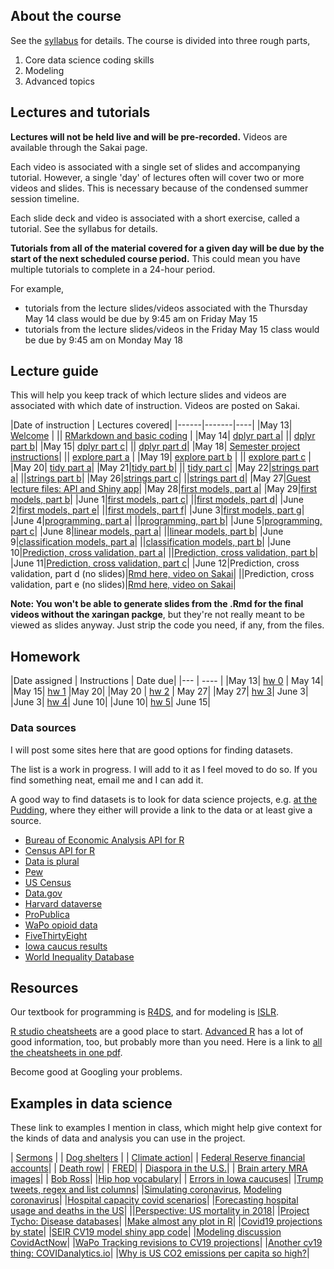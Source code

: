 
## About the course
See the [syllabus](syllabus_stor320_su1.pdf) for details. The course is divided into three rough parts,

1. Core data science coding skills
2. Modeling
3. Advanced topics


## Lectures and tutorials

**Lectures will not be held live and will be pre-recorded.** Videos are available through the Sakai page.

Each video is associated with a single set of slides and accompanying tutorial. However, a single 'day' of lectures often will cover two or more videos and slides. This is necessary because of the condensed summer session timeline.

Each slide deck and video is associated with a short exercise, called a tutorial. See the syllabus for details.

**Tutorials from all of the material covered for a given day will be due by the start of the next scheduled course period.** This could mean you have multiple tutorials to complete in a 24-hour period.

For example, 

- tutorials from the lecture slides/videos associated with the Thursday May 14 class would be due by 9:45 am on Friday May 15
- tutorials from the lecture slides/videos in the Friday May 15 class would be due by 9:45 am on Monday May 18

## Lecture guide
This will help you keep track of which lecture slides and videos are associated with which date of instruction. Videos are posted on Sakai.

|Date of instruction | Lectures covered|
|------|-------|----|
|May 13| [Welcome](slides_welcome.html) |
|| [RMarkdown and basic coding](slides_workflow.html) |
|May 14| [dplyr part a](slides_dplyr_parta.html)|
|| [dplyr part b](slides_dplyr_partb.html)|
|May 15| [dplyr part c](slides_dplyr_partc.html)|
|| [dplyr part d](slides_dplyr_partd.html)|
|May 18| [Semester project instructions](slides_project.html)|
|| [explore part a](slides_EDA_pta.html) |
|May 19| [explore part b](slides_EDA_ptb.html) | 
|| [explore part c](slides_EDA_ptc.html) | 
|May 20| [tidy part a](slides_tidyrel_pta.html)|
|May 21|[tidy part b](slides_tidyrel_ptb.html)|
|| [tidy part c](slides_tidyrel_ptc.html)|
|May 22|[strings part a](slides_strings_pta.html)|
||[strings part b](slides_strings_ptb.html)|
|May 26|[strings part c](slides_strings_ptc.html)|
||[strings part d](slides_strings_ptd.html)|
|May 27|[Guest lecture files: API and Shiny app](https://github.com/ldjack5/teaching?files=1)|
|May 28|[first models, part a](slides_firstmodels_pta.html)|
|May 29|[first models, part b](slides_firstmodels_ptb.html)|
|June 1|[first models, part c](slides_firstmodels_ptc.html)|
||[first models, part d](slides_firstmodels_ptd.html)|
|June 2|[first models, part e](slides_firstmodels_pte.html)|
||[first models, part f](slides_firstmodels_ptf.html)|
|June 3|[first models, part g](slides_firstmodels_ptg.html)|
|June 4|[programming, part a](slides_programming_pta.html)|
||[programming, part b](slides_programming_ptb.html)|
|June 5|[programming, part c](slides_programming_ptc.html)|
|June 8|[linear models, part a](slides_linear_pta.html)|
||[linear models, part b](slides_linear_ptb.html)|
|June 9|[classification models, part a](slides_classification_pta.html)|
||[classification models, part b](slides_classification_ptb.html)|
|June 10|[Prediction, cross validation, part a](slides_predval_pta.html)|
||[Prediction, cross validation, part b](slides_predval_ptb.html)|
|June 11|[Prediction, cross validation, part c](slides_predval_ptc.html)|
|June 12|Prediction, cross validation, part d (no slides)|[Rmd here, video on Sakai](slides_predval_ptd.Rmd)|
||Prediction, cross validation, part e (no slides)|[Rmd here, video on Sakai](slides_predval_pte.Rmd)|

**Note: You won't be able to generate slides from the .Rmd for the final videos without the xaringan packge**, but they're not really meant to be viewed as slides anyway. Just strip the code you need, if any, from the files.

## Homework

|Date assigned | Instructions | Date due|
|--- | ---- |
|May 13| [hw 0](hw0.html) | May 14|
|May 15| [hw 1](hw1.Rmd) |May 20|
|May 20 | [hw 2](hw3.Rmd) | May 27|
|May 27| [hw 3](hw4.Rmd)| June 3|
|June 3| [hw 4](hw5.Rmd)| June 10|
|June 10| [hw 5](hw6.Rmd)| June 15|


### Data sources
I will post some sites here that are good options for finding datasets. 

The list is a work in progress. I will add to it as I feel moved to do so. If you find something neat, email me and I can add it. 

A good way to find datasets is to look for data science projects, e.g. [at the Pudding](pudding.cool), where they either will provide a link to the data or at least give a source.

- [Bureau of Economic Analysis API for R](https://github.com/us-bea/bea.R)
- [Census API for R](https://cran.r-project.org/web/packages/censusapi/vignettes/getting-started.html)
- [Data is plural](https://tinyletter.com/data-is-plural/archive)
- [Pew](https://www.pewresearch.org/download-datasets/)
- [US Census](https://www.census.gov/data/data-tools.html)
- [Data.gov](https://www.data.gov/)
- [Harvard dataverse](https://dataverse.harvard.edu/)
- [ProPublica](https://www.propublica.org/datastore/)
- [WaPo opioid data](https://www.washingtonpost.com/graphics/2019/investigations/dea-pain-pill-database/)
- [FiveThirtyEight](https://data.fivethirtyeight.com/)
- [Iowa caucus results](https://results.thecaucuses.org/)
- [World Inequality Database](https://wid.world/)




## Resources

Our textbook for programming is [R4DS](https://r4ds.had.co.nz/), and for modeling is [ISLR](http://faculty.marshall.usc.edu/gareth-james/ISL/).

[R studio cheatsheets](https://rstudio.com/resources/cheatsheets/) are a good place to start. [Advanced R](https://adv-r.hadley.nz/) has a lot of good information, too, but probably more than you need. Here is a link to [all the cheatsheets in one pdf](https://rstudio.com/wp-content/uploads/2019/01/Cheatsheets_2019.pdf).

Become good at Googling your problems.

## Examples in data science
These link to examples I mention in class, which might help give context for the kinds of data and analysis you can use in the project.


| [Sermons](https://www.pewforum.org/2019/12/16/the-digital-pulpit-a-nationwide-analysis-of-online-sermons/) |
| [Dog shelters](https://pudding.cool/2019/10/shelters/) |
| [Climate action](https://climateactiontracker.org/data-portal/?mode=countries)|
| [Federal Reserve financial accounts](https://www.federalreserve.gov/releases/Z1/)|
| [Death row](https://theintercept.com/series/the-condemned/)|
| [FRED](https://fred.stlouisfed.org/)|
| [Diaspora in the U.S.](https://pudding.cool/2020/01/diaspora/)|
| [Brain artery MRA images](https://www.insight-journal.org/midas/community/view/21)|
| [Bob Ross](https://fivethirtyeight.com/features/a-statistical-analysis-of-the-work-of-bob-ross/)|
|[Hip hop vocabulary](https://pudding.cool/projects/vocabulary/index.html)|
| [Errors in Iowa caucuses](https://www.washingtonpost.com/politics/2020/02/10/iowa-democratic-party-responds-ongoing-errors-caucus-results-with-shrug/?arc404=true#click=https://t.co/sfBhMwFIVq)|
|[Trump tweets, regex and list columns](https://jennybc.github.io/purrr-tutorial/ls13_list-columns.html#regex_and_trump_tweets)|
|[Simulating coronavirus](https://www.washingtonpost.com/graphics/2020/health/coronavirus-how-epidemics-spread-and-end/?itid=hp_hp-visual-stories-desktop_no-name%3Ahomepage%2Fstory-ans), [Modeling coronavirus](https://art-bd.shinyapps.io/nCov_control/)|
|[Hospital capacity covid scenarios](https://projects.propublica.org/graphics/covid-hospitals)|
|[Forecasting hospital usage and deaths in the US](http://www.healthdata.org/research-article/forecasting-covid-19-impact-hospital-bed-days-icu-days-ventilator-days-and-deaths)|
||[Perspective: US mortality in 2018](https://www.cdc.gov/nchs/nvss/deaths.htm)|
|[Project Tycho: Disease databases](https://www.tycho.pitt.edu/featured-works/)|
|[Make almost any plot in R](https://simplystatistics.org/2019/08/28/you-can-replicate-almost-any-plot-with-ggplot2/)|
|[Covid19 projections by state](http://covid19.healthdata.org/)|
|[SEIR CV19 model shiny app code](https://github.com/alsnhll/SEIR_COVID19)|
|[Modeling discussion CovidActNow](https://blog.covidactnow.org/dr-nirav-shah-discusses-covid-act-now-model/)|
|[WaPo Tracking revisions to CV19 projections](https://www.washingtonpost.com/politics/2020/04/14/how-mortality-predictions-leading-coronavirus-model-dropped-over-time/)|
|[Another cv19 thing: COVIDanalytics.io](https://www.covidanalytics.io/)|
|[Why is US CO2 emissions per capita so high?](https://arstechnica.com/science/2020/04/americans-have-texas-sized-carbon-footprints-heres-why/)|
